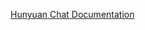 [Hunyuan Chat Documentation](https://docs.spring.io/spring-ai/reference/api/chat/moonshot-chat.html)